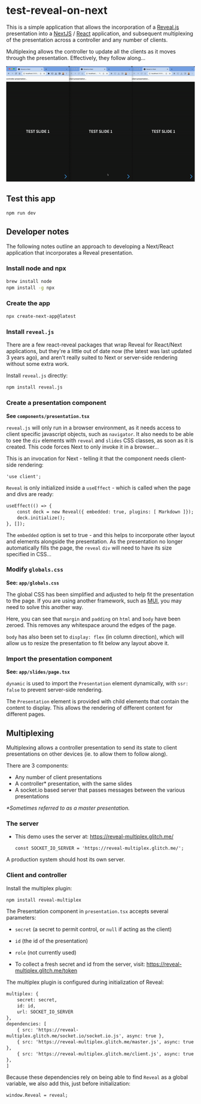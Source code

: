 # test-reveal-on-next

This is a simple application that allows the incorporation of a [Reveal.js](https://revealjs.com/) presentation into a [NextJS](https://nextjs.org/) / [React](https://react.dev/) application, and subsequent multiplexing of the presentation across a controller and any number of clients.

Multiplexing allows the controller to update all the clients as it moves through the presentation. Effectively, they follow along...

![](docs/images/multiplexing-slides-1-and-2.gif)

## Test this app

```bash
npm run dev
```

## Developer notes

The following notes outline an approach to developing a Next/React application that incorporates a Reveal presentation.

### Install node and npx

```bash
brew install node
npm install -g npx
```

### Create the app

```bash
npx create-next-app@latest
```

### Install `reveal.js`

There are a few react-reveal packages that wrap Reveal for React/Next applications, but they're a little out of date now (the latest was last updated 3 years ago), and aren't really suited to Next or server-side rendering without some extra work.

Install `reveal.js` directly:

```bash
npm install reveal.js
```

### Create a presentation component

**See `components/presentation.tsx`**

`reveal.js` will only run in a browser environment, as it needs access to client specific javascript objects, such as `navigator`. It also needs to be able to see the `div` elements with `reveal` and `slides` CSS classes, as soon as it is created. This code forces Next to only invoke it in a browser...

This is an invocation for Next - telling it that the component needs client-side rendering:

```tsx
'use client';
``` 

`Reveal` is only initialized inside a `useEffect` - which is called when the page and divs are ready:

```tsx
useEffect(() => {
    const deck = new Reveal({ embedded: true, plugins: [ Markdown ]});
    deck.initialize();
}, []);
```

The `embedded` option is set to true - and this helps to incorporate other layout and elements alongside the presentation. As the presentation no longer automatically fills the page, the `reveal` `div` will need to have its size specified in CSS...

### Modify `globals.css`

**See: `app/globals.css`**

The global CSS has been simplified and adjusted to help fit the presentation to the page. If you are using another framework, such as [MUI](https://mui.com/), you may need to solve this another way.

Here, you can see that `margin` and `padding` on `html` and `body` have been zeroed. This removes any whitespace around the edges of the page.

`body` has also been set to `display: flex` (in column direction), which will allow us to resize the presentation to fit below any layout above it.

### Import the presentation component

**See: `app/slides/page.tsx`**

`dynamic` is used to import the `Presentation` element dynamically, with `ssr: false` to prevent server-side rendering.

The `Presentation` element is provided with child elements that contain the content to display. This allows the rendering of different content for different pages.

## Multiplexing

Multiplexing allows a controller presentation to send its state to client presentations on other devices (ie. to allow them to follow along).

There are 3 components:

* Any number of client presentations
* A controller* presentation, with the same slides
* A socket.io based server that passes messages between the various presentations

_*Sometimes referred to as a master presentation._

### The server

* This demo uses the server at: https://reveal-multiplex.glitch.me/

  ```tsx
  const SOCKET_IO_SERVER = 'https://reveal-multiplex.glitch.me/';
  ```

A production system should host its own server.

### Client and controller

Install the multiplex plugin:

```bash
npm install reveal-multiplex
```

The Presentation component in `presentation.tsx` accepts several parameters:

* `secret` (a secret to permit control, or `null` if acting as the client)
* `id` (the id of the presentation)
* `role` (not currently used)

* To collect a fresh secret and id from the server, visit: https://reveal-multiplex.glitch.me/token

The multiplex plugin is configured during initialization of Reveal:

```tsx
multiplex: {
    secret: secret,
    id: id,
    url: SOCKET_IO_SERVER
},
dependencies: [
    { src: 'https://reveal-multiplex.glitch.me/socket.io/socket.io.js', async: true },
    { src: 'https://reveal-multiplex.glitch.me/master.js', async: true },
    { src: 'https://reveal-multiplex.glitch.me/client.js', async: true },
]
```

Because these dependencies rely on being able to find `Reveal` as a global variable, we also add this, just before initialization:

```tsx
window.Reveal = reveal;
```
